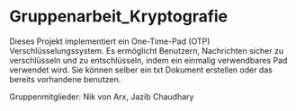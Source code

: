 # Gruppenarbeit_Kryptografie
Dieses Projekt implementiert ein One-Time-Pad (OTP) Verschlüsselungssystem. Es ermöglicht Benutzern, Nachrichten sicher zu verschlüsseln und zu entschlüsseln, indem ein einmalig verwendbares Pad verwendet wird. Sie können selber ein txt Dokument erstellen oder das bereits vorhandene benutzen.

Gruppenmitglieder: Nik von Arx, Jazib Chaudhary
